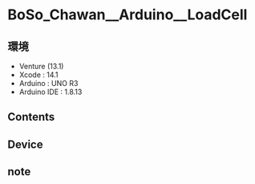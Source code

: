 # BoSo_Chawan__Arduino__LoadCell #

## 環境 ##
*	Venture (13.1)
*	Xcode : 14.1
*	Arduino : UNO R3
*	Arduino IDE : 1.8.13

## Contents ##

## Device ##


## note ##






